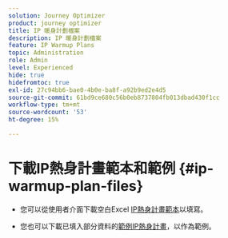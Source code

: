```yaml
---
solution: Journey Optimizer
product: journey optimizer
title: IP 暖身計劃檔案
description: IP 暖身計劃檔案
feature: IP Warmup Plans
topic: Administration
role: Admin
level: Experienced
hide: true
hidefromtoc: true
exl-id: 27c94bb6-bae0-4b0e-ba8f-a92b9ed2e4d5
source-git-commit: 61bd9ce680c56b0eb8737804fb013dbad430f1cc
workflow-type: tm+mt
source-wordcount: '53'
ht-degree: 15%

---
```


# 下載IP熱身計畫範本和範例 {#ip-warmup-plan-files}

<!--
DO NOT MAKE PUBLIC AND DO NOT DELETE
This page is not supposed to be publicly accessible. Its only purpose is to make the referenced IP warmup plan files (template and sample) available from the UI. They should be downloaded from the UI by AJO customers but not from public documentation pages.
-->

* 您可以從使用者介面下載空白Excel [IP熱身計畫範本](assets/IPWarmupPlan-Template.xlsx)以填寫。

* 您也可以下載已填入部分資料的[範例IP熱身計畫](assets/IPWarmupPlan-Sample.xlsx)，以作為範例。
